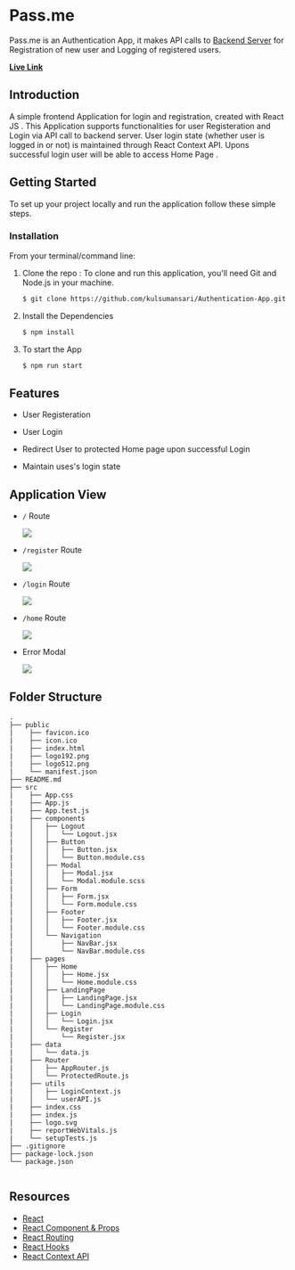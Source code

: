 
# Pass.me 
Pass.me is an Authentication App, it makes API calls to [Backend Server](https://github.com/kulsumansari/User-API) for Registration of new user and Logging of registered users.

**[Live Link](https://mystifying-benz-c28358.netlify.app/)**

## Introduction

A simple frontend Application for login and registration, created with React JS . This Application supports functionalities for user Registeration and Login via API call to backend server. User login state (whether user is logged in or not) is maintained through React Context API. Upons successful login user will be able to access Home Page .

## Getting Started

To set up your project locally and run the application follow these simple steps.

### Installation

From your terminal/command line:

1. Clone the repo : To clone and run this application, you'll need Git and Node.js in your machine.

   ```sh
   $ git clone https://github.com/kulsumansari/Authentication-App.git
   ```
2. Install the Dependencies
   ```sh
   $ npm install
   ```
3. To start the App
    ```sh
    $ npm run start
    ```
## Features

* User Registeration

* User Login

* Redirect User to protected Home page upon successful Login

* Maintain uses's login state


## Application View

* `/` Route

    ![](https://kulsumansari.github.io/webpage-data/userFrontendImages/landingPage.png)

* `/register` Route

    ![](https://kulsumansari.github.io/webpage-data/userFrontendImages/registraion.png)

* `/login` Route

    ![](https://kulsumansari.github.io/webpage-data/userFrontendImages/login-route.png)

* `/home` Route

    ![](https://kulsumansari.github.io/webpage-data/userFrontendImages/home.png)
    
* Error Modal

   ![](https://kulsumansari.github.io/webpage-data/userFrontendImages/ErrorModal.png)


## Folder Structure
```
.
├── public 
|    ├── favicon.ico
|    ├── icon.ico
|    ├── index.html
|    ├── logo192.png
|    ├── logo512.png
|    └── manifest.json
├── README.md
├── src
|    ├── App.css
|    ├── App.js
|    ├── App.test.js
|    ├── components
|    │   ├── Logout
|    │   │   └── Logout.jsx
|    │   ├── Button
|    │   │   ├── Button.jsx
|    │   │   └── Button.module.css
|    │   ├── Modal
|    │   │   ├── Modal.jsx
|    │   │   └── Modal.module.scss
|    │   ├── Form
|    │   │   ├── Form.jsx
|    │   │   └── Form.module.css
|    │   ├── Footer
|    │   │   ├── Footer.jsx
|    │   │   └── Footer.module.css
|    │   └── Navigation
|    │       ├── NavBar.jsx
|    │       └── NavBar.module.css
|    ├── pages
|    │   ├── Home
|    │   │   ├── Home.jsx
|    │   │   └── Home.module.css
|    │   ├── LandingPage
|    │   │   ├── LandingPage.jsx
|    │   │   └── LandingPage.module.css
|    │   ├── Login
|    │   │   └── Login.jsx
|    │   └── Register
|    │       └── Register.jsx
|    ├── data
|    │   └── data.js
|    ├── Router
|    │   ├── AppRouter.js
|    │   └── ProtectedRoute.js
|    ├── utils
|    │   ├── LoginContext.js
|    │   └── userAPI.js
|    ├── index.css
|    ├── index.js
|    ├── logo.svg
|    ├── reportWebVitals.js
|    └── setupTests.js
├── .gitignore
├── package-lock.json
└── package.json


```


## Resources
* [React](https://reactjs.org/docs/getting-started.html)
* [React Component & Props](https://reactjs.org/docs/components-and-props.html)
* [React Routing](https://reactrouter.com/web/guides/quick-start)
* [React Hooks](https://reactjs.org/docs/hooks-overview.html)
* [React Context API](https://reactjs.org/docs/context.html)


